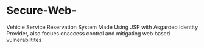 # Secure-Web-
Vehicle Service Reservation System Made Using JSP with Asgardeo Identity Provider, also focues onaccess control and mitigating web based vulnerablitites
